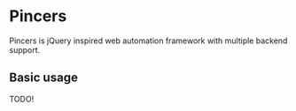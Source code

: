 # Pincers

Pincers is jQuery inspired web automation framework with multiple backend support.

## Basic usage

TODO!